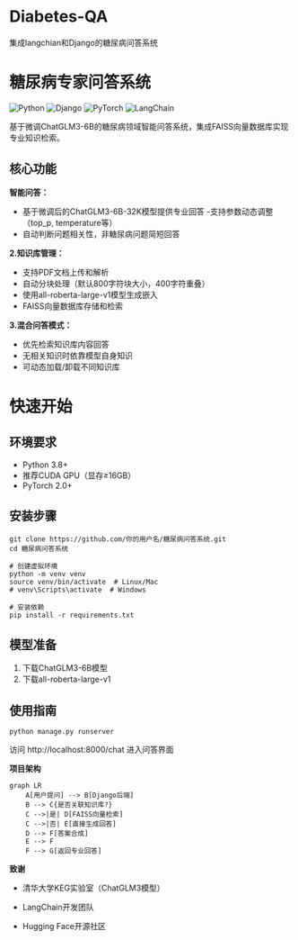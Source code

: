 # Diabetes-QA
集成langchian和Django的糖尿病问答系统
# 糖尿病专家问答系统

![Python](https://img.shields.io/badge/python-3.8+-blue.svg)
![Django](https://img.shields.io/badge/django-4.0+-green.svg)
![PyTorch](https://img.shields.io/badge/pytorch-2.0+-red.svg)
![LangChain](https://img.shields.io/badge/langchain-0.1+-yellow.svg)

基于微调ChatGLM3-6B的糖尿病领域智能问答系统，集成FAISS向量数据库实现专业知识检索。

## 核心功能

**智能问答：**
- 基于微调后的ChatGLM3-6B-32K模型提供专业回答
-支持参数动态调整（top_p, temperature等）
- 自动判断问题相关性，非糖尿病问题简短回答

**2.知识库管理：**
- 支持PDF文档上传和解析
- 自动分块处理（默认800字符块大小，400字符重叠）
- 使用all-roberta-large-v1模型生成嵌入
- FAISS向量数据库存储和检索

**3.混合问答模式：**
- 优先检索知识库内容回答
- 无相关知识时依靠模型自身知识
- 可动态加载/卸载不同知识库

# 快速开始
## 环境要求
* Python 3.8+
* 推荐CUDA GPU（显存≥16GB）
* PyTorch 2.0+
## 安装步骤
```text
git clone https://github.com/你的用户名/糖尿病问答系统.git
cd 糖尿病问答系统

# 创建虚拟环境
python -m venv venv
source venv/bin/activate  # Linux/Mac
# venv\Scripts\activate  # Windows

# 安装依赖
pip install -r requirements.txt
```
## 模型准备
1. 下载ChatGLM3-6B模型
2. 下载all-roberta-large-v1
## 使用指南
```text
python manage.py runserver
```
访问 http://localhost:8000/chat 进入问答界面

**项目架构**
```
graph LR
    A[用户提问] --> B[Django后端]
    B --> C{是否关联知识库?}
    C -->|是| D[FAISS向量检索]
    C -->|否| E[直接生成回答]
    D --> F[答案合成]
    E --> F
    F --> G[返回专业回答]
```
**致谢**
- 清华大学KEG实验室（ChatGLM3模型）

- LangChain开发团队

- Hugging Face开源社区
